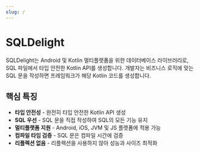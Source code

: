 ```yaml
---
slug: /
---
```


# SQLDelight

SQLDelight는 Android 및 Kotlin 멀티플랫폼을 위한 데이터베이스 라이브러리로, SQL 파일에서 타입 안전한 Kotlin API를 생성합니다. 개발자는 비즈니스 로직에 맞는 SQL 문을 작성하면 프레임워크가 해당 Kotlin 코드를 생성합니다.

## 핵심 특징

- **타입 안전성** - 완전히 타입 안전한 Kotlin API 생성
- **SQL 우선** - SQL 문을 직접 작성하여 SQL의 모든 기능 유지
- **멀티플랫폼 지원** - Android, iOS, JVM 및 JS 플랫폼에 적용 가능
- **컴파일 타임 검증** - SQL 문은 컴파일 시간에 검증
- **리플렉션 없음** - 리플렉션을 사용하지 않아 성능과 사이즈 최적화 